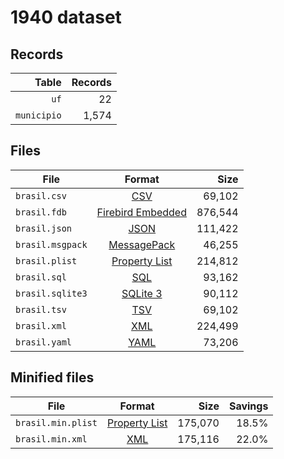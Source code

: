 # 1940 dataset

## Records

|       Table | Records |
| -----------:| -------:|
|        `uf` |      22 |
| `municipio` |   1,574 |

## Files

| File             | Format                                                                                 |      Size |
| ---------------- |:--------------------------------------------------------------------------------------:| ---------:|
| `brasil.csv`     | [CSV](https://en.wikipedia.org/wiki/Comma-separated_values)                            |    69,102 |
| `brasil.fdb`     | [Firebird Embedded](https://en.wikipedia.org/wiki/Embedded_database#Firebird_Embedded) |   876,544 |
| `brasil.json`    | [JSON](https://en.wikipedia.org/wiki/JSON)                                             |   111,422 |
| `brasil.msgpack` | [MessagePack](https://en.wikipedia.org/wiki/MessagePack)                               |    46,255 |
| `brasil.plist`   | [Property List](https://en.wikipedia.org/wiki/Property_list)                           |   214,812 |
| `brasil.sql`     | [SQL](https://en.wikipedia.org/wiki/SQL)                                               |    93,162 |
| `brasil.sqlite3` | [SQLite 3](https://en.wikipedia.org/wiki/SQLite)                                       |    90,112 |
| `brasil.tsv`     | [TSV](https://en.wikipedia.org/wiki/Tab-separated_values)                              |    69,102 |
| `brasil.xml`     | [XML](https://en.wikipedia.org/wiki/XML)                                               |   224,499 |
| `brasil.yaml`    | [YAML](https://en.wikipedia.org/wiki/YAML)                                             |    73,206 |

## Minified files

| File               | Format                                                       |      Size | Savings |
| ------------------ |:------------------------------------------------------------:| ---------:| -------:|
| `brasil.min.plist` | [Property List](https://en.wikipedia.org/wiki/Property_list) |   175,070 |   18.5% |
| `brasil.min.xml`   | [XML](https://en.wikipedia.org/wiki/XML)                     |   175,116 |   22.0% |